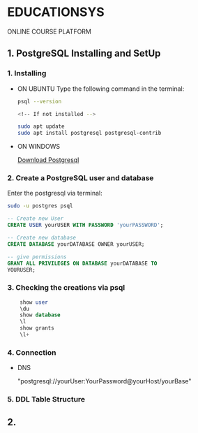 # EDUCATIONSYS
ONLINE COURSE PLATFORM


## 1. PostgreSQL Installing and SetUp

### 1. Installing

- ON UBUNTU 
    Type the following command in the terminal:

    ```bash
    psql --version

    <!-- If not installed -->

    sudo apt update
    sudo apt install postgresql postgresql-contrib
    ```

- ON WINDOWS 

    [Download Postgresql](https://www.postgresql.org/download/windows/)

### 2. Create a PostgreSQL user and database
Enter the postgresql via terminal:
```bash 
sudo -u postgres psql
```

```sql
-- Create new User
CREATE USER yourUSER WITH PASSWORD 'yourPASSWORD';

-- Create new database
CREATE DATABASE yourDATABASE OWNER yourUSER;

-- give permissions
GRANT ALL PRIVILEGES ON DATABASE yourDATABASE TO 
YOURUSER;
```


### 3. Checking the creations via psql
```sql
    show user
    \du 
    show database 
    \l 
    show grants
    \l+
```

### 4. Connection

- DNS

    "postgresql://yourUser:YourPassword@yourHost/yourBase"

### 5. DDL Table Structure



## 2. 
